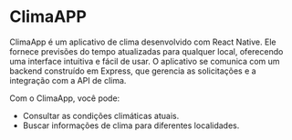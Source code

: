 # ClimaAPP

ClimaApp é um aplicativo de clima desenvolvido com React Native. Ele fornece previsões do tempo atualizadas para qualquer local, oferecendo uma interface intuitiva e fácil de usar. O aplicativo se comunica com um backend construído em Express, que gerencia as solicitações e a integração com a API de clima.

Com o ClimaApp, você pode:

* Consultar as condições climáticas atuais.
* Buscar informações de clima para diferentes localidades.
